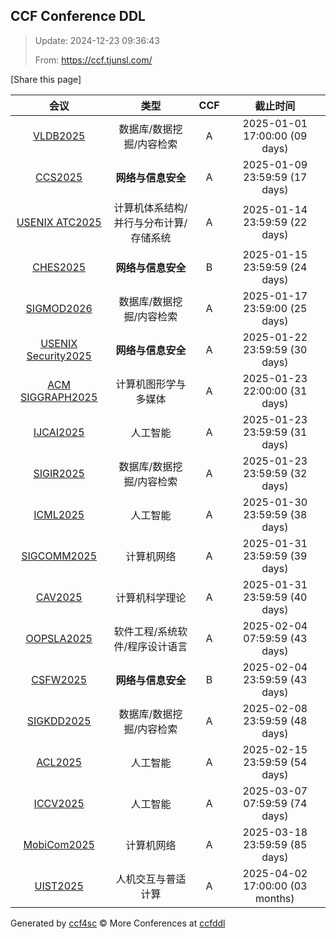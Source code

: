 
## CCF Conference DDL

> Update: 2024-12-23 09:36:43
>
> From: https://ccf.tjunsl.com/

<div id='share' onclick="share()">[Share this page]</div>
<span id="time" style="font-size:24px"></span>
<script>
function updateTime() {
  var time_str = "Now: " + (new Date()).toLocaleString();
  document.getElementById("time").innerHTML =  time_str;
}
setInterval(updateTime, 500);
function share() {
    if (!navigator.share) {
        alert("This feature is not supported in your browser.");
    } else {
        navigator.share({
            title: window.location.title,
            url: window.location.href,
            text: 'The Latest CCF Conference DDL Data.',
        });
    }
}
</script>


| 会议 | 类型 | CCF | 截止时间 |
| :--: | :--: | :--: | :--: |
| [VLDB2025](http://www.vldb.org/2025/) | 数据库/数据挖掘/内容检索 | A | 2025-01-01 17:00:00 (09 days) | 
| [CCS2025](https://www.sigsac.org/ccs/CCS2025/) | **网络与信息安全** | A | 2025-01-09 23:59:59 (17 days) | 
| [USENIX ATC2025](https://www.usenix.org/conference/atc25) | 计算机体系结构/并行与分布计算/存储系统 | A | 2025-01-14 23:59:59 (22 days) | 
| [CHES2025](https://ches.iacr.org/2025/) | **网络与信息安全** | B | 2025-01-15 23:59:59 (24 days) | 
| [SIGMOD2026](https://2026.sigmod.org/) | 数据库/数据挖掘/内容检索 | A | 2025-01-17 23:59:00 (25 days) | 
| [USENIX Security2025](https://www.usenix.org/conference/usenixsecurity25) | **网络与信息安全** | A | 2025-01-22 23:59:59 (30 days) | 
| [ACM SIGGRAPH2025](https://s2025.siggraph.org/) | 计算机图形学与多媒体 | A | 2025-01-23 22:00:00 (31 days) | 
| [IJCAI2025](https://2025.ijcai.org/) | 人工智能 | A | 2025-01-23 23:59:59 (31 days) | 
| [SIGIR2025](https://sigir2025.dei.unipd.it/) | 数据库/数据挖掘/内容检索 | A | 2025-01-23 23:59:59 (32 days) | 
| [ICML2025](https://icml.cc/Conferences/2025) | 人工智能 | A | 2025-01-30 23:59:59 (38 days) | 
| [SIGCOMM2025](https://conferences.sigcomm.org/sigcomm/2025/) | 计算机网络 | A | 2025-01-31 23:59:59 (39 days) | 
| [CAV2025](https://conferences.i-cav.org/2025/) | 计算机科学理论 | A | 2025-01-31 23:59:59 (40 days) | 
| [OOPSLA2025](https://2025.splashcon.org/track/OOPSLA) | 软件工程/系统软件/程序设计语言 | A | 2025-02-04 07:59:59 (43 days) | 
| [CSFW2025](https://csf2025.ieee-security.org/) | **网络与信息安全** | B | 2025-02-04 23:59:59 (43 days) | 
| [SIGKDD2025](https://kdd2025.kdd.org/) | 数据库/数据挖掘/内容检索 | A | 2025-02-08 23:59:59 (48 days) | 
| [ACL2025](https://2025.aclweb.org/) | 人工智能 | A | 2025-02-15 23:59:59 (54 days) | 
| [ICCV2025](https://iccv2025.thecvf.com/) | 人工智能 | A | 2025-03-07 07:59:59 (74 days) | 
| [MobiCom2025](https://sigmobile.org/mobicom/2025/) | 计算机网络 | A | 2025-03-18 23:59:59 (85 days) | 
| [UIST2025](https://uist.acm.org/2025/) | 人机交互与普适计算 | A | 2025-04-02 17:00:00 (03 months) | 

Generated by [ccf4sc](https://github.com/WWILLV/ccf4sc/) © More Conferences at [ccfddl](https://ccfddl.top/)
